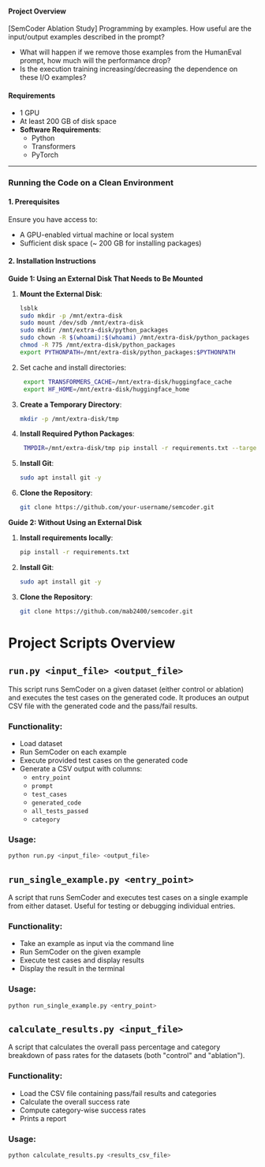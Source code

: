 #### Project Overview
[SemCoder Ablation Study] Programming by examples. How useful are the input/output examples
described in the prompt?
- What will happen if we remove those examples from the HumanEval prompt, how much will the
performance drop?
- Is the execution training increasing/decreasing the dependence on these I/O examples?

#### Requirements
- 1 GPU
- At least 200 GB of disk space
- **Software Requirements**:
  - Python
  - Transformers
  - PyTorch

---

### Running the Code on a Clean Environment

#### 1. Prerequisites
Ensure you have access to:
- A GPU-enabled virtual machine or local system
- Sufficient disk space (~ 200 GB for installing packages)

#### 2. Installation Instructions

**Guide 1: Using an External Disk That Needs to Be Mounted**

1. **Mount the External Disk**:
   ```bash
   lsblk
   sudo mkdir -p /mnt/extra-disk
   sudo mount /dev/sdb /mnt/extra-disk
   sudo mkdir /mnt/extra-disk/python_packages
   sudo chown -R $(whoami):$(whoami) /mnt/extra-disk/python_packages
   chmod -R 775 /mnt/extra-disk/python_packages
   export PYTHONPATH=/mnt/extra-disk/python_packages:$PYTHONPATH
   ```

2. Set cache and install directories:
   ```bash
    export TRANSFORMERS_CACHE=/mnt/extra-disk/huggingface_cache
    export HF_HOME=/mnt/extra-disk/huggingface_home
    ```

3. **Create a Temporary Directory**:
   ```bash
   mkdir -p /mnt/extra-disk/tmp
   ```

4. **Install Required Python Packages**:
   ```bash
    TMPDIR=/mnt/extra-disk/tmp pip install -r requirements.txt --target=/mnt/extra-disk/python_packages --no-cache-dir
   ```

5. **Install Git**:
   ```bash
   sudo apt install git -y
   ```

6. **Clone the Repository**:
   ```bash
   git clone https://github.com/your-username/semcoder.git
   ```

**Guide 2: Without Using an External Disk**

1. **Install requirements locally**:
    ```bash
    pip install -r requirements.txt
    ```

2. **Install Git**:
   ```bash
   sudo apt install git -y
   ```

3. **Clone the Repository**:
   ```bash
   git clone https://github.com/mab2400/semcoder.git
   ```

# Project Scripts Overview

## `run.py <input_file> <output_file>`
This script runs SemCoder on a given dataset (either control or ablation) and executes the test cases on the generated code. It produces an output CSV file with the generated code and the pass/fail results.

### Functionality:
- Load dataset
- Run SemCoder on each example
- Execute provided test cases on the generated code
- Generate a CSV output with columns:
  - `entry_point`
  - `prompt`
  - `test_cases`
  - `generated_code`
  - `all_tests_passed`
  - `category`

### Usage:
```bash
python run.py <input_file> <output_file>
```

## `run_single_example.py <entry_point>`
A script that runs SemCoder and executes test cases on a single example from either dataset. Useful for testing or debugging individual entries.

### Functionality:
- Take an example as input via the command line
- Run SemCoder on the given example
- Execute test cases and display results
- Display the result in the terminal

### Usage:
```bash
python run_single_example.py <entry_point>
```

## `calculate_results.py <input_file>`
A script that calculates the overall pass percentage and category breakdown of pass rates for the datasets (both "control" and "ablation").

### Functionality:
- Load the CSV file containing pass/fail results and categories
- Calculate the overall success rate
- Compute category-wise success rates
- Prints a report

### Usage:
```bash
python calculate_results.py <results_csv_file>
```